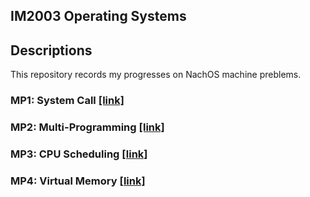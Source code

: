 ## IM2003 Operating Systems
## Descriptions
This repository records my progresses on NachOS machine preblems.  

### MP1: System Call [[link]](https://github.com/r09921135/os/tree/master/mp1)
  
### MP2: Multi-Programming [[link]](https://github.com/r09921135/os/tree/master/mp2) 
  
### MP3: CPU Scheduling [[link]](https://github.com/r09921135/os/tree/master/mp3) 
  
### MP4: Virtual Memory [[link]](https://github.com/r09921135/os/tree/master/mp4)
